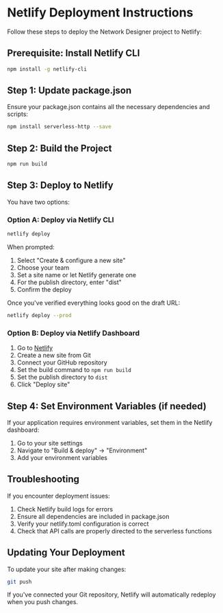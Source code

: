 # Netlify Deployment Instructions

Follow these steps to deploy the Network Designer project to Netlify:

## Prerequisite: Install Netlify CLI

```bash
npm install -g netlify-cli
```

## Step 1: Update package.json

Ensure your package.json contains all the necessary dependencies and scripts:

```bash
npm install serverless-http --save
```

## Step 2: Build the Project

```bash
npm run build
```

## Step 3: Deploy to Netlify

You have two options:

### Option A: Deploy via Netlify CLI

```bash
netlify deploy
```

When prompted:
1. Select "Create & configure a new site"
2. Choose your team
3. Set a site name or let Netlify generate one
4. For the publish directory, enter "dist"
5. Confirm the deploy

Once you've verified everything looks good on the draft URL:

```bash
netlify deploy --prod
```

### Option B: Deploy via Netlify Dashboard

1. Go to [Netlify](https://app.netlify.com/)
2. Create a new site from Git
3. Connect your GitHub repository
4. Set the build command to `npm run build`
5. Set the publish directory to `dist`
6. Click "Deploy site"

## Step 4: Set Environment Variables (if needed)

If your application requires environment variables, set them in the Netlify dashboard:
1. Go to your site settings
2. Navigate to "Build & deploy" → "Environment"
3. Add your environment variables

## Troubleshooting

If you encounter deployment issues:

1. Check Netlify build logs for errors
2. Ensure all dependencies are included in package.json
3. Verify your netlify.toml configuration is correct
4. Check that API calls are properly directed to the serverless functions

## Updating Your Deployment

To update your site after making changes:

```bash
git push
```

If you've connected your Git repository, Netlify will automatically redeploy when you push changes.